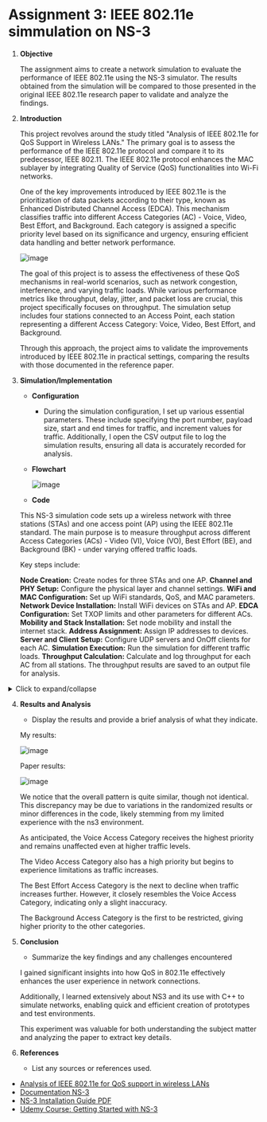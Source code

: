 # Assignment 3: IEEE 802.11e simmulation on NS-3
1. **Objective**
    
    The assignment aims to create a network simulation to evaluate the performance of IEEE 802.11e using the NS-3 simulator. The results obtained from the simulation will be compared to those presented in the original IEEE 802.11e research paper to validate and analyze the findings.


2. **Introduction**
    
    This project revolves around the study titled "Analysis of IEEE 802.11e for QoS Support in Wireless LANs." The primary goal is to assess the performance of the IEEE 802.11e protocol and compare it to its predecessor, IEEE 802.11. The IEEE 802.11e protocol enhances the MAC sublayer by integrating Quality of Service (QoS) functionalities into Wi-Fi networks.

    One of the key improvements introduced by IEEE 802.11e is the prioritization of data packets according to their type, known as Enhanced Distributed Channel Access (EDCA). This mechanism classifies traffic into different Access Categories (AC) - Voice, Video, Best Effort, and Background. Each category is assigned a specific priority level based on its significance and urgency, ensuring efficient data handling and better network performance.

    ![image](order.png)


    The goal of this project is to assess the effectiveness of these QoS mechanisms in real-world scenarios, such as network congestion, interference, and varying traffic loads. While various performance metrics like throughput, delay, jitter, and packet loss are crucial, this project specifically focuses on throughput. The simulation setup includes four stations connected to an Access Point, each station representing a different Access Category: Voice, Video, Best Effort, and Background.

    Through this approach, the project aims to validate the improvements introduced by IEEE 802.11e in practical settings, comparing the results with those documented in the reference paper.

3. **Simulation/Implementation**
    
    - **Configuration**
    
        - During the simulation configuration, I set up various essential parameters. These include specifying the port number, payload size, start and end times for traffic, and increment values for traffic. Additionally, I open the CSV output file to log the simulation results, ensuring all data is accurately recorded for analysis.
        
    - **Flowchart**

        ![image](flowchart.png)

    - **Code**


    This NS-3 simulation code sets up a wireless network with three stations (STAs) and one access point (AP) using the IEEE 802.11e standard. The main purpose is to measure throughput across different Access Categories (ACs) - Video (VI), Voice (VO), Best Effort (BE), and Background (BK) - under varying offered traffic loads.

    Key steps include:

    **Node Creation:** Create nodes for three STAs and one AP.
    **Channel and PHY Setup:** Configure the physical layer and channel settings.
    **WiFi and MAC Configuration:** Set up WiFi standards, QoS, and MAC parameters.
    **Network Device Installation:** Install WiFi devices on STAs and AP.
    **EDCA Configuration:** Set TXOP limits and other parameters for different ACs.
    **Mobility and Stack Installation:** Set node mobility and install the internet stack.
    **Address Assignment:** Assign IP addresses to devices.
    **Server and Client Setup:** Configure UDP servers and OnOff clients for each AC.
    **Simulation Execution:** Run the simulation for different traffic loads.
    **Throughput Calculation:** Calculate and log throughput for each AC from all stations.
    The throughput results are saved to an output file for analysis.
<details><summary>Click to expand/collapse</summary>
    
```cpp
#include "ns3/applications-module.h"
#include "ns3/command-line.h"
#include "ns3/internet-stack-helper.h"
#include "ns3/ipv4-address-helper.h"
#include "ns3/log.h"
#include "ns3/mobility-helper.h"
#include "ns3/on-off-helper.h"
#include "ns3/pointer.h"
#include "ns3/qos-txop.h"
#include "ns3/ssid.h"
#include "ns3/string.h"
#include "ns3/udp-client-server-helper.h"
#include "ns3/udp-server.h"
#include "ns3/wifi-mac.h"
#include "ns3/wifi-net-device.h"
#include "ns3/yans-wifi-channel.h"
#include "ns3/yans-wifi-helper.h"

using namespace ns3;

Ptr<ExponentialRandomVariable>
CreateExponentialRandomVariableWithMean(double mean)
{
    Ptr<ExponentialRandomVariable> rv = CreateObject<ExponentialRandomVariable>();
    rv->SetAttribute("Mean", DoubleValue(mean));
    return rv;
}

std::string
arrayToString(double array[], int size)
{
    std::string result = "[";
    if (size > 0)
    {
        result += std::to_string(array[0]);
        for (int i = 1; i < size; ++i)
        {
            result += ", " + std::to_string(array[i]);
        }
    }
    result += "]";
    return result;
}

NS_LOG_COMPONENT_DEFINE("80211eTxop");

int main(int argc, char *argv[])
{
    // Open output file for recording characteristics
    std::ofstream outputFile("output_characteristics.txt");

    // Define all neccessary variables
    uint16_t port_VI = 5001;
    uint16_t port_VO = 5002;
    uint16_t port_BE = 5003;
    uint16_t port_BK = 5004;
    uint32_t payloadSize = 1472;
    double offeredTrafficStart = 0.0001;
    double offeredTrafficEnd = 120.0;
    double offeredTrafficStep = 1.0;
    int simulationTimeEnds = 16;
    double tptVI[400], tptVO[400], tptBE[400], tptBK[400];

    // Command-line options for repeatability
    CommandLine cmd;
    cmd.AddValue("offeredTrafficAC", "Offered traffic for AC(Mbps)", offeredTrafficStart);
    cmd.Parse(argc, argv);

    int i = 0;
    // Loop through offeredTraffic values
    for (double offeredTrafficAC{offeredTrafficStart}; offeredTrafficAC <= offeredTrafficEnd;
         offeredTrafficAC += offeredTrafficStep, i++)
    {
        outputFile << "Offered Traffic (Mbps): " << offeredTrafficAC << std::endl;

        // 1. Create nodes. 1 AP and 3 STAs
        NodeContainer wifiStaNodes;
        wifiStaNodes.Create(3);
        NodeContainer wifiApNodes;
        wifiApNodes.Create(1);

        // 2. Create channel and phy
        YansWifiChannelHelper channel = YansWifiChannelHelper::Default();
        YansWifiPhyHelper phy;
        phy.SetPcapDataLinkType(WifiPhyHelper::DLT_IEEE802_11_RADIO);
        phy.SetChannel(channel.Create());
        phy.Set("ChannelSettings", StringValue("{36, 20, BAND_5GHZ, 0}"));

        // 3. Create wifi helper and mac
        WifiHelper wifi;
        wifi.SetStandard(WIFI_STANDARD_80211a);
        wifi.SetRemoteStationManager("ns3::ConstantRateWifiManager",
                                     "DataMode",
                                     StringValue("OfdmRate24Mbps"),
                                     "ControlMode",
                                     StringValue("OfdmRate6Mbps"));
        WifiMacHelper mac;

        // 4. Install network devices
        NetDeviceContainer staDeviceA;
        NetDeviceContainer staDeviceB;
        NetDeviceContainer staDeviceC;
        NetDeviceContainer apDeviceA;
        Ssid ssid;

        // 5. Set up the network devices
        ssid = Ssid("network");
        mac.SetType("ns3::StaWifiMac", "QosSupported", BooleanValue(true), "Ssid", SsidValue(ssid));
        staDeviceA = wifi.Install(phy, mac, wifiStaNodes.Get(0));
        staDeviceB = wifi.Install(phy, mac, wifiStaNodes.Get(1));
        staDeviceC = wifi.Install(phy, mac, wifiStaNodes.Get(2));

        mac.SetType("ns3::ApWifiMac",
                    "QosSupported",
                    BooleanValue(true),
                    "Ssid",
                    SsidValue(ssid),
                    "EnableBeaconJitter",
                    BooleanValue(false));
        apDeviceA = wifi.Install(phy, mac, wifiApNodes.Get(0));

        // Modify EDCA configuration (TXOP limit) for each AC
        Ptr<NetDevice> dev = wifiApNodes.Get(0)->GetDevice(0);
        Ptr<WifiNetDevice> wifi_dev = DynamicCast<WifiNetDevice>(dev);
        Ptr<WifiMac> wifi_mac = wifi_dev->GetMac();
        PointerValue ptr;
        Ptr<QosTxop> edca;
        wifi_mac->GetAttribute("BE_Txop", ptr);
        edca = ptr.Get<QosTxop>();
        edca->SetAifsn(3);
        edca->SetMinCw(15);
        edca->SetMaxCw(1023);

        wifi_mac->GetAttribute("VO_Txop", ptr);
        edca = ptr.Get<QosTxop>();
        edca->SetAifsn(2);
        edca->SetMinCw(3);
        edca->SetMaxCw(7);

        wifi_mac->GetAttribute("VI_Txop", ptr);
        edca = ptr.Get<QosTxop>();
        edca->SetAifsn(3);
        edca->SetMinCw(7);
        edca->SetMaxCw(15);

        wifi_mac->GetAttribute("BK_Txop", ptr);
        edca = ptr.Get<QosTxop>();
        edca->SetAifsn(7);
        edca->SetMinCw(15);
        edca->SetMaxCw(1023);

        MobilityHelper mobility;
        mobility.SetMobilityModel("ns3::ConstantPositionMobilityModel");
        mobility.Install(wifiStaNodes);
        mobility.Install(wifiApNodes);

        InternetStackHelper stack;
        stack.Install(wifiApNodes);
        stack.Install(wifiStaNodes);

        Ipv4AddressHelper address;
        address.SetBase("192.168.1.0", "255.255.255.0");
        Ipv4InterfaceContainer staInterfaceA;
        staInterfaceA = address.Assign(staDeviceA);
        Ipv4InterfaceContainer staInterfaceB;
        staInterfaceB = address.Assign(staDeviceB);
        Ipv4InterfaceContainer staInterfaceC;
        staInterfaceC = address.Assign(staDeviceC);
        Ipv4InterfaceContainer apInterfaceA;
        apInterfaceA = address.Assign(apDeviceA);

        // server A
        UdpServerHelper serverA_VI(port_VI);
        ApplicationContainer serverAppAVI = serverA_VI.Install(wifiStaNodes.Get(0));
        serverAppAVI.Start(Seconds(0.0));
        serverAppAVI.Stop(Seconds(simulationTimeEnds));

        UdpServerHelper serverA_VO(port_VO);
        ApplicationContainer serverAppAVO = serverA_VO.Install(wifiStaNodes.Get(0));
        serverAppAVO.Start(Seconds(0.0));
        serverAppAVO.Stop(Seconds(simulationTimeEnds));

        UdpServerHelper serverA_BE(port_BE);
        ApplicationContainer serverAppABE = serverA_BE.Install(wifiStaNodes.Get(0));
        serverAppABE.Start(Seconds(0.0));
        serverAppABE.Stop(Seconds(simulationTimeEnds));

        UdpServerHelper serverA_BK(port_BK);
        ApplicationContainer serverAppABK = serverA_BK.Install(wifiStaNodes.Get(0));
        serverAppABK.Start(Seconds(0.0));
        serverAppABK.Stop(Seconds(simulationTimeEnds));

        // server B
        UdpServerHelper serverB_VI(port_VI);
        ApplicationContainer serverAppBVI = serverB_VI.Install(wifiStaNodes.Get(1));
        serverAppBVI.Start(Seconds(0.0));
        serverAppBVI.Stop(Seconds(simulationTimeEnds));

        UdpServerHelper serverB_VO(port_VO);
        ApplicationContainer serverAppBVO = serverB_VO.Install(wifiStaNodes.Get(1));
        serverAppBVO.Start(Seconds(0.0));
        serverAppBVO.Stop(Seconds(simulationTimeEnds));

        UdpServerHelper serverB_BE(port_BE);
        ApplicationContainer serverAppBBE = serverB_BE.Install(wifiStaNodes.Get(1));
        serverAppBBE.Start(Seconds(0.0));
        serverAppBBE.Stop(Seconds(simulationTimeEnds));

        UdpServerHelper serverB_BK(port_BK);
        ApplicationContainer serverAppBBK = serverB_BK.Install(wifiStaNodes.Get(1));
        serverAppBBK.Start(Seconds(0.0));
        serverAppBBK.Stop(Seconds(simulationTimeEnds));

        // server C
        UdpServerHelper serverC_VI(port_VI);
        ApplicationContainer serverAppCVI = serverC_VI.Install(wifiStaNodes.Get(2));
        serverAppCVI.Start(Seconds(0.0));
        serverAppCVI.Stop(Seconds(simulationTimeEnds));

        UdpServerHelper serverC_VO(port_VO);
        ApplicationContainer serverAppCVO = serverC_VO.Install(wifiStaNodes.Get(2));
        serverAppCVO.Start(Seconds(0.0));
        serverAppCVO.Stop(Seconds(simulationTimeEnds));

        UdpServerHelper serverC_BE(port_BE);
        ApplicationContainer serverAppCBE = serverC_BE.Install(wifiStaNodes.Get(2));
        serverAppCBE.Start(Seconds(0.0));
        serverAppCBE.Stop(Seconds(simulationTimeEnds));

        UdpServerHelper serverC_BK(port_BK);
        ApplicationContainer serverAppCBK = serverC_BK.Install(wifiStaNodes.Get(2));
        serverAppCBK.Start(Seconds(0.0));
        serverAppCBK.Stop(Seconds(simulationTimeEnds));

        // Create clients

        InetSocketAddress destA_VI(staInterfaceA.GetAddress(0), port_VI);
        destA_VI.SetTos(0xb8); // AC_VI

        InetSocketAddress destA_VO(staInterfaceA.GetAddress(0), port_VO);
        destA_VO.SetTos(0xc0); // AC_VO

        InetSocketAddress destA_BE(staInterfaceA.GetAddress(0), port_BE);
        destA_BE.SetTos(0xa0); // AC_BE

        InetSocketAddress destA_BK(staInterfaceA.GetAddress(0), port_BK);
        destA_BK.SetTos(0x20); // AC_BK

        InetSocketAddress destB_VI(staInterfaceB.GetAddress(0), port_VI);
        destB_VI.SetTos(0xb8); // AC_VI

        InetSocketAddress destB_VO(staInterfaceB.GetAddress(0), port_VO);
        destB_VO.SetTos(0xc0); // AC_VO

        InetSocketAddress destB_BE(staInterfaceB.GetAddress(0), port_BE);
        destB_BE.SetTos(0xa0); // AC_BE

        InetSocketAddress destB_BK(staInterfaceB.GetAddress(0), port_BK);
        destB_BK.SetTos(0x20); // AC_BK

        InetSocketAddress destC_VI(staInterfaceC.GetAddress(0), port_VI);
        destC_VI.SetTos(0xb8); // AC_VI

        InetSocketAddress destC_VO(staInterfaceC.GetAddress(0), port_VO);
        destC_VO.SetTos(0xc0); // AC_VO

        InetSocketAddress destC_BE(staInterfaceC.GetAddress(0), port_BE);
        destC_BE.SetTos(0xa0); // AC_BE

        InetSocketAddress destC_BK(staInterfaceC.GetAddress(0), port_BK);
        destC_BK.SetTos(0x20); // AC_BK

        OnOffHelper clientA_VI("ns3::UdpSocketFactory", destA_VI);
        clientA_VI.SetAttribute("OnTime",
                                PointerValue(CreateExponentialRandomVariableWithMean(0.02)));
        clientA_VI.SetAttribute("OffTime",
                                PointerValue(CreateExponentialRandomVariableWithMean(0.02)));
        clientA_VI.SetAttribute("DataRate", StringValue(std::to_string(offeredTrafficAC) + "Mbps"));
        clientA_VI.SetAttribute("PacketSize", UintegerValue(payloadSize));

        OnOffHelper clientA_VO("ns3::UdpSocketFactory", destA_VO);
        clientA_VO.SetAttribute("OnTime",
                                PointerValue(CreateExponentialRandomVariableWithMean(0.02)));
        clientA_VO.SetAttribute("OffTime",
                                PointerValue(CreateExponentialRandomVariableWithMean(0.02)));
        clientA_VO.SetAttribute("DataRate", StringValue(std::to_string(offeredTrafficAC) + "Mbps"));
        clientA_VO.SetAttribute("PacketSize", UintegerValue(payloadSize));

        OnOffHelper clientA_BE("ns3::UdpSocketFactory", destA_BE);
        clientA_BE.SetAttribute("OnTime",
                                PointerValue(CreateExponentialRandomVariableWithMean(0.02)));
        clientA_BE.SetAttribute("OffTime",
                                PointerValue(CreateExponentialRandomVariableWithMean(0.02)));
        clientA_BE.SetAttribute("DataRate", StringValue(std::to_string(offeredTrafficAC) + "Mbps"));
        clientA_BE.SetAttribute("PacketSize", UintegerValue(payloadSize));

        OnOffHelper clientA_BK("ns3::UdpSocketFactory", destA_BK);
        clientA_BK.SetAttribute("OnTime",
                                PointerValue(CreateExponentialRandomVariableWithMean(0.02)));
        clientA_BK.SetAttribute("OffTime",
                                PointerValue(CreateExponentialRandomVariableWithMean(0.02)));
        clientA_BK.SetAttribute("DataRate", StringValue(std::to_string(offeredTrafficAC) + "Mbps"));
        clientA_BK.SetAttribute("PacketSize", UintegerValue(payloadSize));

        OnOffHelper clientB_VI("ns3::UdpSocketFactory", destB_VI);
        clientB_VI.SetAttribute("OnTime",
                                PointerValue(CreateExponentialRandomVariableWithMean(0.02)));
        clientB_VI.SetAttribute("OffTime",
                                PointerValue(CreateExponentialRandomVariableWithMean(0.02)));
        clientB_VI.SetAttribute("DataRate", StringValue(std::to_string(offeredTrafficAC) + "Mbps"));
        clientB_VI.SetAttribute("PacketSize", UintegerValue(payloadSize));

        OnOffHelper clientB_VO("ns3::UdpSocketFactory", destB_VO);
        clientB_VO.SetAttribute("OnTime",
                                PointerValue(CreateExponentialRandomVariableWithMean(0.02)));
        clientB_VO.SetAttribute("OffTime",
                                PointerValue(CreateExponentialRandomVariableWithMean(0.02)));
        clientB_VO.SetAttribute("DataRate", StringValue(std::to_string(offeredTrafficAC) + "Mbps"));
        clientB_VO.SetAttribute("PacketSize", UintegerValue(payloadSize));

        OnOffHelper clientB_BE("ns3::UdpSocketFactory", destB_BE);
        clientB_BE.SetAttribute("OnTime",
                                PointerValue(CreateExponentialRandomVariableWithMean(0.02)));
        clientB_BE.SetAttribute("OffTime",
                                PointerValue(CreateExponentialRandomVariableWithMean(0.02)));
        clientB_BE.SetAttribute("DataRate", StringValue(std::to_string(offeredTrafficAC) + "Mbps"));
        clientB_BE.SetAttribute("PacketSize", UintegerValue(payloadSize));

        OnOffHelper clientB_BK("ns3::UdpSocketFactory", destB_BK);
        clientB_BK.SetAttribute("OnTime",
                                PointerValue(CreateExponentialRandomVariableWithMean(0.02)));
        clientB_BK.SetAttribute("OffTime",
                                PointerValue(CreateExponentialRandomVariableWithMean(0.02)));
        clientB_BK.SetAttribute("DataRate", StringValue(std::to_string(offeredTrafficAC) + "Mbps"));
        clientB_BK.SetAttribute("PacketSize", UintegerValue(payloadSize));

        OnOffHelper clientC_VI("ns3::UdpSocketFactory", destC_VI);
        clientC_VI.SetAttribute("OnTime",
                                PointerValue(CreateExponentialRandomVariableWithMean(0.02)));
        clientC_VI.SetAttribute("OffTime",
                                PointerValue(CreateExponentialRandomVariableWithMean(0.02)));
        clientC_VI.SetAttribute("DataRate", StringValue(std::to_string(offeredTrafficAC) + "Mbps"));
        clientC_VI.SetAttribute("PacketSize", UintegerValue(payloadSize));

        OnOffHelper clientC_VO("ns3::UdpSocketFactory", destC_VO);
        clientC_VO.SetAttribute("OnTime",
                                PointerValue(CreateExponentialRandomVariableWithMean(0.02)));
        clientC_VO.SetAttribute("OffTime",
                                PointerValue(CreateExponentialRandomVariableWithMean(0.02)));
        clientC_VO.SetAttribute("DataRate", StringValue(std::to_string(offeredTrafficAC) + "Mbps"));
        clientC_VO.SetAttribute("PacketSize", UintegerValue(payloadSize));

        OnOffHelper clientC_BE("ns3::UdpSocketFactory", destC_BE);
        clientC_BE.SetAttribute("OnTime",
                                PointerValue(CreateExponentialRandomVariableWithMean(0.02)));
        clientC_BE.SetAttribute("OffTime",
                                PointerValue(CreateExponentialRandomVariableWithMean(0.02)));
        clientC_BE.SetAttribute("DataRate", StringValue(std::to_string(offeredTrafficAC) + "Mbps"));
        clientC_BE.SetAttribute("PacketSize", UintegerValue(payloadSize));

        OnOffHelper clientC_BK("ns3::UdpSocketFactory", destC_BK);
        clientC_BK.SetAttribute("OnTime",
                                PointerValue(CreateExponentialRandomVariableWithMean(0.02)));
        clientC_BK.SetAttribute("OffTime",
                                PointerValue(CreateExponentialRandomVariableWithMean(0.02)));
        clientC_BK.SetAttribute("DataRate", StringValue(std::to_string(offeredTrafficAC) + "Mbps"));
        clientC_BK.SetAttribute("PacketSize", UintegerValue(payloadSize));

        // Client A
        ApplicationContainer clientAppA_VI = clientA_VI.Install(wifiApNodes.Get(0));
        clientAppA_VI.Start(Seconds(1));
        clientAppA_VI.Stop(Seconds(simulationTimeEnds));

        ApplicationContainer clientAppA_VO = clientA_VO.Install(wifiApNodes.Get(0));
        clientAppA_VO.Start(Seconds(1));
        clientAppA_VO.Stop(Seconds(simulationTimeEnds));

        ApplicationContainer clientAppA_BE = clientA_BE.Install(wifiApNodes.Get(0));
        clientAppA_BE.Start(Seconds(1));
        clientAppA_BE.Stop(Seconds(simulationTimeEnds));

        ApplicationContainer clientAppA_BK = clientA_BK.Install(wifiApNodes.Get(0));
        clientAppA_BK.Start(Seconds(1));
        clientAppA_BK.Stop(Seconds(simulationTimeEnds));

        // Client B
        ApplicationContainer clientAppB_VI = clientB_VI.Install(wifiApNodes.Get(0));
        clientAppB_VI.Start(Seconds(1));
        clientAppB_VI.Stop(Seconds(simulationTimeEnds));

        ApplicationContainer clientAppB_VO = clientB_VO.Install(wifiApNodes.Get(0));
        clientAppB_VO.Start(Seconds(1));
        clientAppB_VO.Stop(Seconds(simulationTimeEnds));

        ApplicationContainer clientAppB_BE = clientB_BE.Install(wifiApNodes.Get(0));
        clientAppB_BE.Start(Seconds(1));
        clientAppB_BE.Stop(Seconds(simulationTimeEnds));

        ApplicationContainer clientAppB_BK = clientB_BK.Install(wifiApNodes.Get(0));
        clientAppB_BK.Start(Seconds(1));
        clientAppB_BK.Stop(Seconds(simulationTimeEnds));

        // Client C
        ApplicationContainer clientAppC_VI = clientC_VI.Install(wifiApNodes.Get(0));
        clientAppC_VI.Start(Seconds(1));
        clientAppC_VI.Stop(Seconds(simulationTimeEnds));

        ApplicationContainer clientAppC_VO = clientC_VO.Install(wifiApNodes.Get(0));
        clientAppC_VO.Start(Seconds(1));
        clientAppC_VO.Stop(Seconds(simulationTimeEnds));

        ApplicationContainer clientAppC_BE = clientC_BE.Install(wifiApNodes.Get(0));
        clientAppC_BE.Start(Seconds(1));
        clientAppC_BE.Stop(Seconds(simulationTimeEnds));

        ApplicationContainer clientAppC_BK = clientC_BK.Install(wifiApNodes.Get(0));
        clientAppC_BK.Start(Seconds(1));
        clientAppC_BK.Stop(Seconds(simulationTimeEnds));

        // Run the simulation
        Simulator::Stop(Seconds(4.0));
        Simulator::Run();

        uint totalPacketsThroughA_VI = DynamicCast<UdpServer>(serverAppAVI.Get(0))->GetReceived();
        uint totalPacketsThroughA_VO = DynamicCast<UdpServer>(serverAppAVO.Get(0))->GetReceived();
        uint totalPacketsThroughA_BE = DynamicCast<UdpServer>(serverAppABE.Get(0))->GetReceived();
        uint totalPacketsThroughA_BK = DynamicCast<UdpServer>(serverAppABK.Get(0))->GetReceived();

        uint totalPacketsThroughB_VI = DynamicCast<UdpServer>(serverAppBVI.Get(0))->GetReceived();
        uint totalPacketsThroughB_VO = DynamicCast<UdpServer>(serverAppBVO.Get(0))->GetReceived();
        uint totalPacketsThroughB_BE = DynamicCast<UdpServer>(serverAppBBE.Get(0))->GetReceived();
        uint totalPacketsThroughB_BK = DynamicCast<UdpServer>(serverAppBBK.Get(0))->GetReceived();

        uint totalPacketsThroughC_VI = DynamicCast<UdpServer>(serverAppCVI.Get(0))->GetReceived();
        uint totalPacketsThroughC_VO = DynamicCast<UdpServer>(serverAppCVO.Get(0))->GetReceived();
        uint totalPacketsThroughC_BE = DynamicCast<UdpServer>(serverAppCBE.Get(0))->GetReceived();
        uint totalPacketsThroughC_BK = DynamicCast<UdpServer>(serverAppCBK.Get(0))->GetReceived();

        Simulator::Destroy();

        double tptA_VI = (totalPacketsThroughA_VI * payloadSize * 8.) / (4 * 1000000.);
        double tptA_VO = (totalPacketsThroughA_VO * payloadSize * 8.) / (4 * 1000000.);
        double tptA_BE = (totalPacketsThroughA_BE * payloadSize * 8.) / (4 * 1000000.);
        double tptA_BK = (totalPacketsThroughA_BK * payloadSize * 8.) / (4 * 1000000.);

        double tptB_VI = (totalPacketsThroughB_VI * payloadSize * 8.) / (4 * 1000000.);
        double tptB_VO = (totalPacketsThroughB_VO * payloadSize * 8.) / (4 * 1000000.);
        double tptB_BE = (totalPacketsThroughB_BE * payloadSize * 8.) / (4 * 1000000.);
        double tptB_BK = (totalPacketsThroughB_BK * payloadSize * 8.) / (4 * 1000000.);

        double tptC_VI = (totalPacketsThroughC_VI * payloadSize * 8.) / (4 * 1000000.);
        double tptC_VO = (totalPacketsThroughC_VO * payloadSize * 8.) / (4 * 1000000.);
        double tptC_BE = (totalPacketsThroughC_BE * payloadSize * 8.) / (4 * 1000000.);
        double tptC_BK = (totalPacketsThroughC_BK * payloadSize * 8.) / (4 * 1000000.);

        tptVI[i] = (throughputA_VI + throughputB_VI + throughputC_VI) / 3;
        tptVO[i] = (throughputA_VO + throughputB_VO + throughputC_VO) / 3;
        tptBE[i] = (throughputA_BE + throughputB_BE + throughputC_BE) / 3;
        tptBK[i] = (throughputA_BK + throughputB_BK + throughputC_BK) / 3;

        output << "Throughput A (VI): " << throughputA_VI << " Mbps" << std::endl;
        output << "Throughput A (VO): " << throughputA_VO << " Mbps" << std::endl;
        output << "Throughput A (BE): " << throughputA_BE << " Mbps" << std::endl;
        output << "Throughput A (BK): " << throughputA_BK << " Mbps" << std::endl;

        output << "Throughput B (VI): " << throughputB_VI << " Mbps" << std::endl;
        output << "Throughput B (VO): " << throughputB_VO << " Mbps" << std::endl;
        output << "Throughput B (BE): " << throughputB_BE << " Mbps" << std::endl;
        output << "Throughput B (BK): " << throughputB_BK << " Mbps" << std::endl;

        output << "Throughput C (VI): " << throughputC_VI << " Mbps" << std::endl;
        output << "Throughput C (VO): " << throughputC_VO << " Mbps" << std::endl;
        output << "Throughput C (BE): " << throughputC_BE << " Mbps" << std::endl;
        output << "Throughput C (BK): " << throughputC_BK << " Mbps" << std::endl;
    }

    outputFile << "Throughput_VI = " << arrayToString(throughputVI, i) << std::endl;
    outputFile << "Throughput_VO = " << arrayToString(throughputVO, i) << std::endl;
    outputFile << "Throughput_BE = " << arrayToString(throughputBE, i) << std::endl;
    outputFile << "Throughput_BK = " << arrayToString(throughputBK, i) << std::endl;
    outputFile.close();
    return 0;
}


```
</details>




4. **Results and Analysis**
    
    - Display the results and provide a brief analysis of what they indicate.
    
    
    My results:
    
    ![image](reference)
    
    Paper results:
    
    ![image](paper.png)
    
    
    We notice that the overall pattern is quite similar, though not identical. This discrepancy may be due to variations in the randomized results or minor differences in the code, likely stemming from my limited experience with the ns3 environment.

    As anticipated, the Voice Access Category receives the highest priority and remains unaffected even at higher traffic levels.

    The Video Access Category also has a high priority but begins to experience limitations as traffic increases.

    The Best Effort Access Category is the next to decline when traffic increases further. However, it closely resembles the Voice Access Category, indicating only a slight inaccuracy.

    The Background Access Category is the first to be restricted, giving higher priority to the other categories.
    
5. **Conclusion**
    - Summarize the key findings and any challenges encountered
    
    
    I gained significant insights into how QoS in 802.11e effectively enhances the user experience in network connections.

    Additionally, I learned extensively about NS3 and its use with C++ to simulate networks, enabling quick and efficient creation of prototypes and test environments.

    This experiment was valuable for both understanding the subject matter and analyzing the paper to extract key details.
    
    
6. **References**
    - List any sources or references used.

- [Analysis of IEEE 802.11e for QoS support in wireless LANs](https://ieeexplore.ieee.org/stamp/stamp.jsp?tp=&arnumber=1265851)
- [Documentation NS-3](https://www.nsnam.org/documentation/)
- [NS-3 Installation Guide PDF](https://www.nsnam.org/docs/installation/ns-3-installation.pdf)
- [Udemy Course: Getting Started with NS-3](https://www.udemy.com/course/getting-started-with-network-simulator-3/?couponCode=ST8MT40924)


